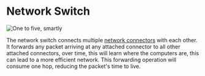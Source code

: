 # Network Switch
![One to five, smartly](block:better_cc:network_hub)

The network switch connects multiple [network connectors](network_connector.md) with each other. It forwards any packet arriving at any attached connector to all other attached connectors, over time, this will learn where the computers are, this can lead to a more efficient network. This forwarding operation will consume one hop, reducing the packet's time to live.
